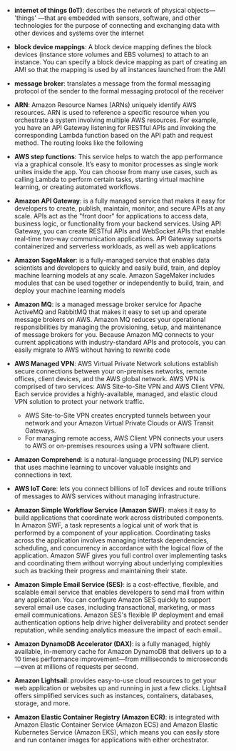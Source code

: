 - **internet of things (IoT)**: describes the network of physical objects— 'things' —that are embedded with sensors, software, and other technologies for the purpose of connecting and exchanging data with other devices and systems over the internet 

- **block device mappings**: A block device mapping defines the block devices (instance store volumes and EBS volumes) to attach to an instance. You can specify a block device mapping as part of creating an AMI so that the mapping is used by all instances launched from the AMI

- **message broker**: translates a message from the formal messaging protocol of the sender to the formal messaging protocol of the receiver

- **ARN**: Amazon Resource Names (ARNs) uniquely identify AWS resources. ARN is used to reference a specific resource when you orchestrate a system involving multiple AWS resources. For example, you have an API Gateway listening for RESTful APIs and invoking the corresponding Lambda function based on the API path and request method. The routing looks like the following

- **AWS step functions**: This service helps to watch the app performance via a graphical console. It’s easy to monitor processes as single work unites inside the app. You can choose from many use cases, such as calling Lambda to perform certain tasks, starting virtual machine learning, or creating automated workflows.

- **Amazon API Gateway**: is a fully managed service that makes it easy for developers to create, publish, maintain, monitor, and secure APIs at any scale. APIs act as the "front door" for applications to access data, business logic, or functionality from your backend services. Using API Gateway, you can create RESTful APIs and WebSocket APIs that enable real-time two-way communication applications. API Gateway supports containerized and serverless workloads, as well as web applications

- **Amazon SageMaker**: is a fully-managed service that enables data scientists and developers to quickly and easily build, train, and deploy machine learning models at any scale. Amazon SageMaker includes modules that can be used together or independently to build, train, and deploy your machine learning models

- **Amazon MQ**: is a managed message broker service for Apache ActiveMQ and RabbitMQ that makes it easy to set up and operate message brokers on AWS. Amazon MQ reduces your operational responsibilities by managing the provisioning, setup, and maintenance of message brokers for you. Because Amazon MQ connects to your current applications with industry-standard APIs and protocols, you can easily migrate to AWS without having to rewrite code

- **AWS Managed VPN**: AWS Virtual Private Network solutions establish secure connections between your on-premises networks, remote offices, client devices, and the AWS global network. AWS VPN is comprised of two services: AWS Site-to-Site VPN and AWS Client VPN. Each service provides a highly-available, managed, and elastic cloud VPN solution to protect your network traffic.
    - AWS Site-to-Site VPN creates encrypted tunnels between your network and your Amazon Virtual Private Clouds or AWS Transit Gateways. 
    - For managing remote access, AWS Client VPN connects your users to AWS or on-premises resources using a VPN software client.

- **Amazon Comprehend**: is a natural-language processing (NLP) service that uses machine learning to uncover valuable insights and connections in text.
  
- **AWS IoT Core**:  lets you connect billions of IoT devices and route trillions of messages to AWS services without managing infrastructure.

- **Amazon Simple Workflow Service (Amazon SWF)**: makes it easy to build applications that coordinate work across distributed components. In Amazon SWF, a task represents a logical unit of work that is performed by a component of your application. Coordinating tasks across the application involves managing intertask dependencies, scheduling, and concurrency in accordance with the logical flow of the application. Amazon SWF gives you full control over implementing tasks and coordinating them without worrying about underlying complexities such as tracking their progress and maintaining their state.

- **Amazon Simple Email Service (SES)**: is a cost-effective, flexible, and scalable email service that enables developers to send mail from within any application. You can configure Amazon SES quickly to support several email use cases, including transactional, marketing, or mass email communications. Amazon SES's flexible IP deployment and email authentication options help drive higher deliverability and protect sender reputation, while sending analytics measure the impact of each email..
  
- **Amazon DynamoDB Accelerator (DAX)**: is a fully managed, highly available, in-memory cache for Amazon DynamoDB that delivers up to a 10 times performance improvement—from milliseconds to microseconds—even at millions of requests per second.

- **Amazon Lightsail**: provides easy-to-use cloud resources to get your web application or websites up and running in just a few clicks. Lightsail offers simplified services such as instances, containers, databases, storage, and more. 
  
- **Amazon Elastic Container Registry (Amazon ECR)**: is integrated with Amazon Elastic Container Service (Amazon ECS) and Amazon Elastic Kubernetes Service (Amazon EKS), which means you can easily store and run container images for applications with either orchestrator.



